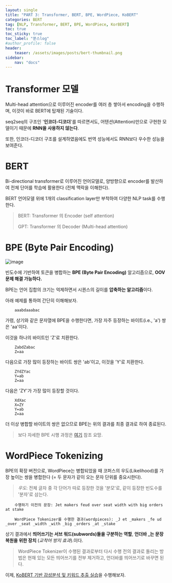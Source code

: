 ```yaml
---
layout: single
title: "PART 3: Transformer, BERT, BPE, WordPiece, KoBERT"
categories: BERT
tag: [NLP, Transformer, BERT, BPE, WordPiece, KorBERT]
toc: true
toc_sticky: true
toc_label: "쭌스log"
#author_profile: false
header:
    teaser: /assets/images/posts/bert-thumbnail.png
sidebar:
    nav: "docs"
---
```


# Transformer 모델
Multi-head attention으로 이루어진 encoder를 여러 층 쌓아서 encoding을 수행하며, 이것이 바로 BERT에 탑재된 기술이다.

seq2seq의 구조인 '**인코더-디코더**'를 따르면서도, 어텐션(Attention)만으로 구현한 모델이기 때문에 **RNN을 사용하지 않는다**.

또한, 인코더-디코더 구조를 설계하였음에도 번역 성능에서도 RNN보다 우수한 성능을 보여준다.

# BERT
Bi-directional transformer로 이루어진 언어모델로, 양방향으로 encoder를 발산하여 전체 단어를 학습에 활용한다 (전체 맥락을 이해한다).

BERT 언어모델 위에 1개의 classification layer만 부착하여 다양한 NLP task를 수행한다.

> BERT: Transformer 의 Encoder (self attention)
>
> GPT: Transformer 의 Decoder (Multi-head attention)

# BPE (Byte Pair Encoding)
![image](https://user-images.githubusercontent.com/39285147/183617390-94429c10-1868-4967-a534-f56199dfeba3.png)

빈도수에 기반하여 토큰을 병합하는 **BPE (Byte Pair Encoding)** 알고리즘으로, **OOV 문제 해결 가능하다.**

BPE는 언어 집합의 크기는 억제하면서 시퀀스의 길이를 **압축하는 알고리즘**이다.

아래 예제를 통하여 간단히 이해해보자.

        aaabdaaabac

가령, 상기와 같은 문자열에 BPE을 수행한다면, 가장 자주 등장하는 바이트(i.e., 'a') 쌍은 'aa'이다.

이것을 하나의 바이트인 'Z'로 치환한다.

        ZabdZabac
        Z=aa

다음으로 가장 많이 등장하는 바이트 쌍은 'ab'이고, 이것을 'Y'로 치환한다.

        ZYdZYac
        Y=ab
        Z=aa

다음은 'ZY'가 가장 많이 등장할 것이다.

        XdXac
        X=ZY
        Y=ab
        Z=aa

더 이상 병합할 바이트의 쌍은 없으므로 BPE는 위의 결과를 최종 결과로 하여 종료된다.

> 보다 자세한 BPE 시행 과정은 [여기](https://wikidocs.net/22592) 참조 요망.

# WordPiece Tokenizing
BPE의 확장 버전으로, WordPiece는 병합되었을 때 코퍼스의 우도(Likelihood)를 가장 높이는 쌍을 병합한다 (= 두 문자가 같이 오는 문자 단위를 중요시한다).

> *우도*: 전체 글자 중 각 단어가 따로 등장한 것을 '분모'로, 같이 등장한 빈도수를 '분자'로 삼는다.

        수행하기 이전의 문장: Jet makers feud over seat width with big orders at stake

        WordPiece Tokenizer를 수행한 결과(wordpieces): _J et _makers _fe ud _over _seat _width _with _big _orders _at _stake

상기 결과에서 **띄어쓰기는 서브 워드(subwords)들을 구분하는 역할**, **언더바 _는 문장 복원을 위한 장치** (*교착어 방지 효과*).이다.

> WordPiece Tokenizer이 수행된 결과로부터 다시 수행 전의 결과로 돌리는 방법은 현재 있는 모든 띄어쓰기를 전부 제거하고, 언더바를 띄어쓰기로 바꾸면 된다.

이제, [KoBERT 기반 감성분석 및 키워드 추출 실습]()을 수행해보자.